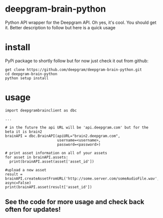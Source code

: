 # deepgram-brain-python
Python API wrapper for the Deepgram API. Oh yes, it's cool. You should get it.
Better description to follow but here is a quick usage

# install
PyPi package to shortly follow but for now just check it out from github:

    get clone https://github.com/deepgram/deepgram-brain-python.git
    cd deepgram-brain-python
    python setup install


# usage
    import deepgrambrainclient as dbc

    ...

    # in the future the api URL will be 'api.deepgram.com' but for the beta it is brain2
    brainAPI = dbc.BrainAPI(apiURL="brain2.deepgram.com",
                            username=<username>,
                            password=<password>)

    # print asset information on all of your assets
    for asset in brainAPI.assets:
      print(brainAPI.asset(asset['asset_id'])

    #upload a new asset
    result = brainAPI.createAssetFromURL('http://some.server.com/someAudioFile.wav', async=False)
    print(brainAPI.asset(result['asset_id'])


## See the code for more usage and check back often for updates!
